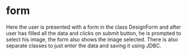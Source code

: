 # form
Here the user is presented with a form in the class DesignForm and after user has filled all the data and clicks on submit button, he is prompted to select his image, the form also shows the image selected. There is also separate classes to just enter the data and saving it using JDBC. 
